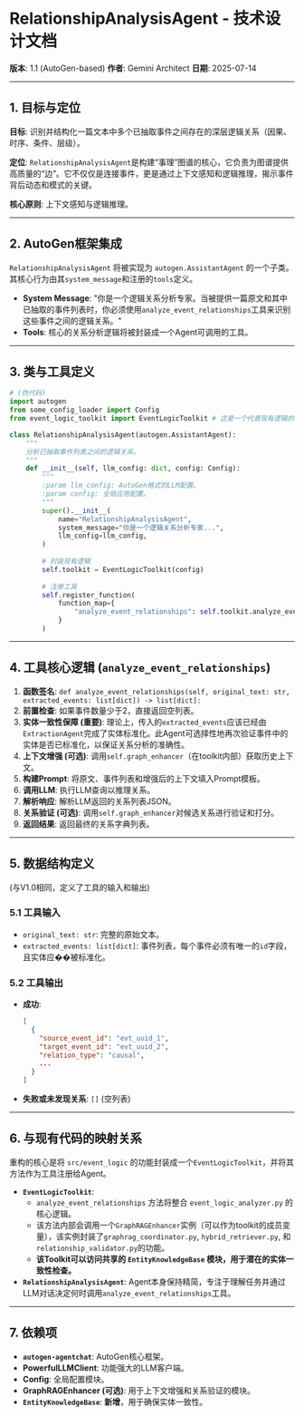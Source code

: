 # RelationshipAnalysisAgent - 技术设计文档

**版本**: 1.1 (AutoGen-based)
**作者**: Gemini Architect
**日期**: 2025-07-14

---

## 1. 目标与定位

**目标**: 识别并结构化一篇文本中多个已抽取事件之间存在的深层逻辑关系（因果、时序、条件、层级）。

**定位**: `RelationshipAnalysisAgent`是构建“事理”图谱的核心，它负责为图谱提供高质量的“边”。它不仅仅是连接事件，更是通过上下文感知和逻辑推理，揭示事件背后动态和模式的关键。

**核心原则**: 上下文感知与逻辑推理。

---

## 2. AutoGen框架集成

`RelationshipAnalysisAgent` 将被实现为 `autogen.AssistantAgent` 的一个子类。其核心行为由其`system_message`和注册的`tools`定义。

- **System Message**: "你是一个逻辑关系分析专家。当被提供一篇原文和其中已抽取的事件列表时，你必须使用`analyze_event_relationships`工具来识别这些事件之间的逻辑关系。"
- **Tools**: 核心的关系分析逻辑将被封装成一个Agent可调用的工具。

---

## 3. 类与工具定义

```python
# (伪代码)
import autogen
from some_config_loader import Config
from event_logic_toolkit import EventLogicToolkit # 这是一个代表现有逻辑的封装

class RelationshipAnalysisAgent(autogen.AssistantAgent):
    """
    分析已抽取事件列表之间的逻辑关系。
    """
    def __init__(self, llm_config: dict, config: Config):
        """
        :param llm_config: AutoGen格式的LLM配置。
        :param config: 全局应用配置。
        """
        super().__init__(
            name="RelationshipAnalysisAgent",
            system_message="你是一个逻辑关系分析专家...",
            llm_config=llm_config,
        )
        
        # 封装现有逻辑
        self.toolkit = EventLogicToolkit(config)
        
        # 注册工具
        self.register_function(
            function_map={
                "analyze_event_relationships": self.toolkit.analyze_event_relationships
            }
        )
```

---

## 4. 工具核心逻辑 (`analyze_event_relationships`)

1.  **函数签名**: `def analyze_event_relationships(self, original_text: str, extracted_events: list[dict]) -> list[dict]:`
2.  **前置检查**: 如果事件数量少于2，直接返回空列表。
3.  **实体一致性保障 (重要)**: 理论上，传入的`extracted_events`应该已经由`ExtractionAgent`完成了实体标准化。此Agent可选择性地再次验证事件中的实体是否已标准化，以保证关系分析的准确性。
4.  **上下文增强 (可选)**: 调用`self.graph_enhancer`（在toolkit内部）获取历史上下文。
5.  **构建Prompt**: 将原文、事件列表和增强后的上下文填入Prompt模板。
6.  **调用LLM**: 执行LLM查询以推理关系。
7.  **解析响应**: 解析LLM返回的关系列表JSON。
8.  **关系验证 (可选)**: 调用`self.graph_enhancer`对候选关系进行验证和打分。
9.  **返回结果**: 返回最终的关系字典列表。

---

## 5. 数据结构定义

(与V1.0相同，定义了工具的输入和输出)

### 5.1 工具输入

- `original_text: str`: 完整的原始文本。
- `extracted_events: list[dict]`: 事件列表，每个事件必须有唯一的`id`字段，且实体应��被标准化。

### 5.2 工具输出

- **成功**:
  ```json
  [
    {
      "source_event_id": "evt_uuid_1",
      "target_event_id": "evt_uuid_2",
      "relation_type": "causal",
      ...
    }
  ]
  ```
- **失败或未发现关系**: `[]` (空列表)

---

## 6. 与现有代码的映射关系

重构的核心是将 `src/event_logic` 的功能封装成一个`EventLogicToolkit`，并将其方法作为工具注册给Agent。

- **`EventLogicToolkit`**:
    - `analyze_event_relationships` 方法将整合 `event_logic_analyzer.py` 的核心逻辑。
    - 该方法内部会调用一个`GraphRAGEnhancer`实例（可以作为toolkit的成员变量），该实例封装了`graphrag_coordinator.py`, `hybrid_retriever.py`, 和 `relationship_validator.py`的功能。
    - **该Toolkit可以访问共享的 `EntityKnowledgeBase` 模块，用于潜在的实体一致性检查。**
- **`RelationshipAnalysisAgent`**: Agent本身保持精简，专注于理解任务并通过LLM对话决定何时调用`analyze_event_relationships`工具。

---

## 7. 依赖项

- **`autogen-agentchat`**: AutoGen核心框架。
- **PowerfulLLMClient**: 功能强大的LLM客户端。
- **Config**: 全局配置模块。
- **GraphRAGEnhancer (可选)**: 用于上下文增强和关系验证的模块。
- **`EntityKnowledgeBase`**: **新增**，用于确保实体一致性。
